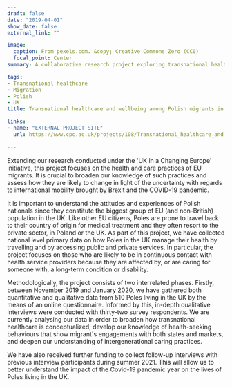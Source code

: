 ```yaml
---
draft: false
date: "2019-04-01"
show_date: false
external_link: ""

image:
  caption: From pexels.com. &copy; Creative Commons Zero (CC0)
  focal_point: Center
summary: A collaborative research project exploring transnational healthcare practices among Polish migrants living in the UK. With Athina Vlachantoni (Southampton), Giuseppe Troccoli (Southampton) and Derek McGhee (Keele).

tags:
- Transnational healthcare
- Migration
- Polish
- UK
title: Transnational healthcare and wellbeing among Polish migrants in the UK

links:
- name: "EXTERNAL PROJECT SITE"
  url: https://www.cpc.ac.uk/projects/108/Transnational_healthcare_and_wellbeing_among_Polish_migrants_in_the_UK#overview
  
---
```


Extending our research conducted under the 'UK in a Changing Europe' initiative, this project focuses on the health and care practices of EU migrants. It is crucial to broaden our knowledge of such practices and assess how they are likely to change in light of the uncertainty with regards to international mobility brought by Brexit and the COVID-19 pandemic.

It is important to understand the attitudes and experiences of Polish nationals since they constitute the biggest group of EU (and non-British) population in the UK. Like other EU citizens, Poles are prone to travel back to their country of origin for medical treatment and they often resort to the private sector, in Poland or the UK. As part of this project, we have collected national level primary data on how Poles in the UK manage their health by travelling and by accessing public and private services. In particular, the project focuses on those who are likely to be in continuous contact with health service providers because they are affected by, or are caring for someone with, a long-term condition or disability.

Methodologically, the project consists of two interrelated phases. Firstly, between November 2019 and January 2020, we have gathered both quantitative and qualitative data from 510 Poles living in the UK by the means of an online questionnaire. Informed by this, in-depth qualitative interviews were conducted with thirty-two survey respondents. We are currently analysing our data in order to broaden how transnational healthcare is conceptualized, develop our knowledge of health-seeking behaviours that show migrant's engagements with both states and markets, and deepen our understanding of intergenerational caring practices.

We have also received further funding to collect follow-up interviews with previous interview participants during summer 2021. This will allow us to better understand the impact of the Covid-19 pandemic year on the lives of Poles living in the UK.